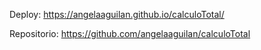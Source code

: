 Deploy:         https://angelaaguilan.github.io/calculoTotal/

Repositorio:    https://github.com/angelaaguilan/calculoTotal